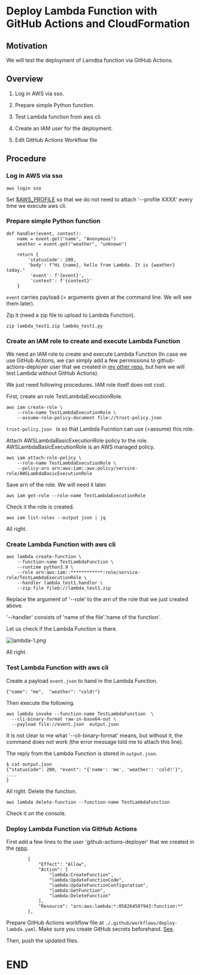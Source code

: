 # Deploy Lambda Function with GitHub Actions and CloudFormation

## Motivation

We will test the deployment of Lamdba function via GitHub Actions.

## Overview

1. Log in AWS via sso.

2. Prepare simple Python function.

3. Test Lambda function from aws cli.

4. Create an IAM user for the deployment.

5. Edit GitHub Actions Workflow file

## Procedure

### Log in AWS via sso

```
aws login sso
```
Set [$AWS_PROFILE](https://docs.aws.amazon.com/ja_jp/cli/v1/userguide/cli-configure-envvars.html)
so that we do not need to attach '--profile XXXX' every time we execute aws cli.

### Prepare simple Python function

```
def handler(event, context):
    name = event.get("name", "Anonymous")
    weather = event.get("weather", "unknown")

    return {
        'statusCode': 200,
        'body': f"Hi {name}, hello from Lambda. It is {weather} today."
         'event': f'{event}',
         'context': f'{context}'
    }
```

```event``` carries payload (= arguments given at the command line. We will see them later).

Zip it (need a zip file to upload to Lambda Function).

```
zip lambda_test1.zip lambda_test1.py
```

### Create an IAM role to create and execute Lambda Function 

We need an IAM role to create and execute Lambda Function 
(In case we use GitHub Actions, we can simply add a few permissions to 
github-actions-deployer user that we created in [my other repo](https://github.com/megnergit/AWS_GitHub_Actions_Test_G1), but 
here we will test Lambda without GitHub Actions).

We just need following procedures. IAM role itself does not cost. 

First, create an role TestLambdaExecutionRole.
```
aws iam create-role \
    --role-name TestLambdaExecutionRole \
    --assume-role-policy-document file://trust-policy.json
```

```trust-policy.json ``` is so that Lambda Fucntion can 
use (=assume) this role. 

Attach AWSLambdaBasicExecutionRole policy to the role.
AWSLambdaBasicExecutionRole is an AWS managed policy.

```
aws iam attach-role-policy \
    --role-name TestLambdaExecutionRole \
    --policy-arn arn:aws:iam::aws:policy/service-role/AWSLambdaBasicExecutionRole
```

Save arn of the role. We will need it later.
```
aws iam get-role --role-name TestLambdaExecutionRole
```
Check it the role is created. 

```
aws iam list-roles --output json | jq
```
All right.

### Create Lambda Function with aws cli

```
aws lambda create-function \
    --function-name TestLambdaFunction \
    --runtime python3.9 \
    --role arn:aws:iam::************:role/service-role/TestLambdaExecutionRole \
    --handler lambda_test1.handler \
    --zip-file fileb://lambda_test1.zip
```
Replace the argument of '--role' to the arn of the role that we just created above. 

'--handler' consists of 'name of the file'.'name of the function'.

Let us check if the Lambda Function is there.

![lambda-1.png](./images/lambda-1.png)

All right. 

### Test Lambda Function with aws cli
Create a payload ```event.json``` to hand in the Lambda Function.

```
{"name": "me",  "weather": "cold!"}
```

Then execute the following. 

```
aws lambda invoke --function-name TestLambdaFunction  \
  --cli-binary-format raw-in-base64-out \
  --payload file://event.json  output.json
```

It is not clear to me what '--cli-binary-format' means, 
but without it, the command does not work (the error message told
me to attach this line).  

The reply from the Lambda Function is stored in ```output.json```.
```
$ cat output.json
{"statusCode": 200, "event": "{'name': 'me', 'weather': 'cold!'}", 
....
}
```
All right. Delete the function.

```
aws lambda delete-function --function-name TestLambdaFunction
```
Check it on the console. 

### Deploy Lambda Function via GitHub Actions

First add a few lines to the user 'github-actions-deployer' that we created in the 
[repo](https://github.com/megnergit/AWS_GitHub_Actions_Test_G1).

```
		{
			"Effect": "Allow",
			"Action": [
				"lambda:CreateFunction",
				"lambda:UpdateFunctionCode",
				"lambda:UpdateFunctionConfiguration",
				"lambda:GetFunction",
				"lambda:DeleteFunction"
			],
			"Resource": "arn:aws:lambda:*:058264507943:function:*"
		},
```

Prepare GitHub Actions workflow file  at ```./.github/workflows/deploy-lambda.yaml```.
Make sure you create GitHub secrets beforehand. [See](https://github.com/megnergit/AWS_GitHub_Actions_Test_G1).

Then, push the updated files. 






<!-- ------------------------------  -->

# END

<!-- ####################  -->
